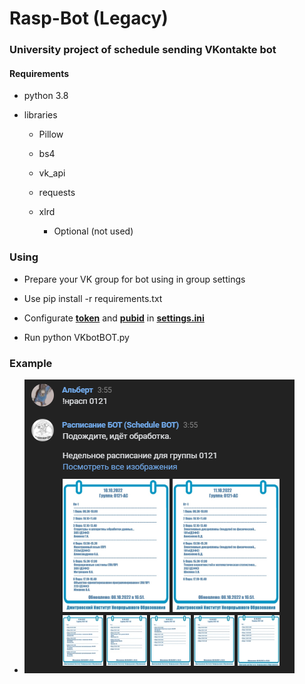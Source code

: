 # Rasp-Bot (Legacy)

### University project of schedule sending VKontakte bot

#### Requirements

 - python 3.8

 - libraries

   - Pillow
   
   - bs4

   - vk_api
   
   - requests

   - xlrd

     - Optional (not used)

### Using

 - Prepare your VK group for bot using in group settings
   
 - Use pip install -r requirements.txt
   
 - Configurate <u>**token**</u> and <u>**pubid**</u> in <u>**settings.ini**</u>

 - Run python VKbotBOT.py

### Example 

 - ![](https://github.com/VerS7/python-rasp-bot/blob/main/example.png)